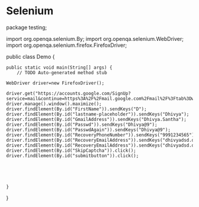# Selenium
package testing;

import org.openqa.selenium.By;
import org.openqa.selenium.WebDriver;
import org.openqa.selenium.firefox.FirefoxDriver;





public class Demo {

	public static void main(String[] args) {
		// TODO Auto-generated method stub
	
	WebDriver driver=new FirefoxDriver();
	
	driver.get("https://accounts.google.com/SignUp?service=mail&continue=https%3A%2F%2Fmail.google.com%2Fmail%2F%3Ftab%3Dwm&ltmpl=default");
	driver.manage().window().maximize();
	driver.findElement(By.id("FirstName")).sendKeys("D");
	driver.findElement(By.id("lastname-placeholder")).sendKeys("Dhivya");
	driver.findElement(By.id("GmailAddress")).sendKeys("Dhivya.Santha");
	driver.findElement(By.id("Passwd")).sendKeys("Dhivya@9");
	driver.findElement(By.id("PasswdAgain")).sendKeys("Dhivya@9");
	driver.findElement(By.id("RecoveryPhoneNumber")).sendKeys("9991234565");
	driver.findElement(By.id("RecoveryEmailAddress")).sendKeys("dhivyadsd.dd@gmail.com");
	driver.findElement(By.id("RecoveryEmailAddress")).sendKeys("dhivyadsd.dd@gmail.com");
    driver.findElement(By.id("SkipCaptcha")).click();
    driver.findElement(By.id("submitbutton")).click();


	
		
		
	}

}
